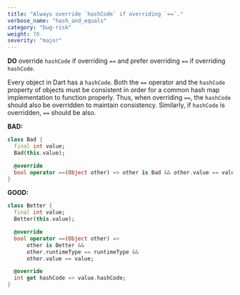 ```yaml
---
title: "Always override `hashCode` if overriding `==`."
verbose_name: "hash_and_equals"
category: "bug-risk"
weight: 70
severity: "major"
---
```

**DO** override `hashCode` if overriding `==` and prefer overriding `==` if
overriding `hashCode`.

Every object in Dart has a `hashCode`.  Both the `==` operator and the
`hashCode` property of objects must be consistent in order for a common hash
map implementation to function properly.  Thus, when overriding `==`, the
`hashCode` should also be overridden to maintain consistency. Similarly, if
`hashCode` is overridden, `==` should be also.

**BAD:**
```dart
class Bad {
  final int value;
  Bad(this.value);

  @override
  bool operator ==(Object other) => other is Bad && other.value == value;
}
```

**GOOD:**
```dart
class Better {
  final int value;
  Better(this.value);

  @override
  bool operator ==(Object other) =>
      other is Better &&
      other.runtimeType == runtimeType &&
      other.value == value;

  @override
  int get hashCode => value.hashCode;
}
```
